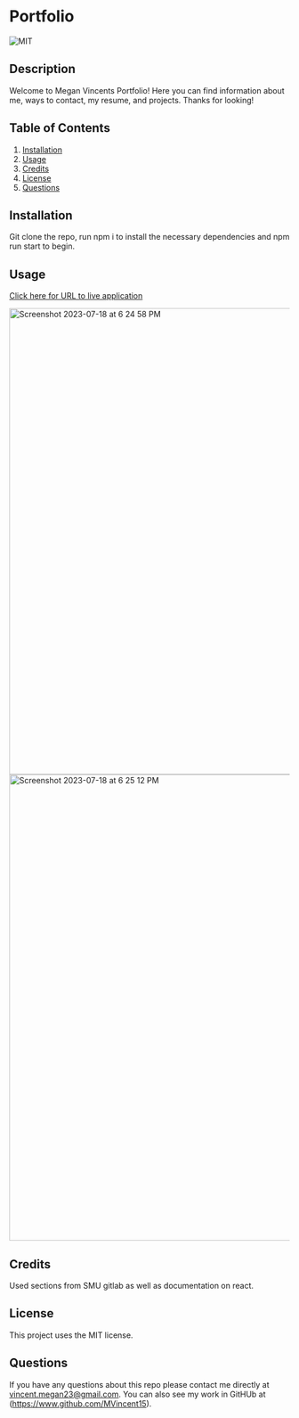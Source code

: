 # Portfolio

  ![MIT](https://img.shields.io/badge/license-MIT-green)

  ## Description 
Welcome to Megan Vincents Portfolio! Here you can find information about me, ways to contact, my resume, and projects. Thanks for looking!

  ## Table of Contents
  1. [Installation](#installation)
  2. [Usage](#usage)
  3. [Credits](#credits)
  4. [License](#license)
  5. [Questions](#questions)

  ## Installation 
  Git clone the repo, run npm i to install the necessary dependencies and npm run start to begin.

  
  ## Usage
  [Click here for URL to live application](https://mvincent15.github.io/Portfolio/#portfolio)
  
<img width="837" alt="Screenshot 2023-07-18 at 6 24 58 PM" src="https://github.com/MVincent15/Portfolio/assets/123343948/1b8f6ff6-2692-4e3d-97e0-ee7f5efc2d14">
<img width="837" alt="Screenshot 2023-07-18 at 6 25 12 PM" src="https://github.com/MVincent15/Portfolio/assets/123343948/7a8c7754-0a12-44b0-a59e-cf5defb40961">

  ## Credits 
Used sections from SMU gitlab as well as documentation on react.

  ## License 
  This project uses the MIT license.


  ## Questions 
  If you have any questions about this repo please contact me directly at vincent.megan23@gmail.com. You can also see my work in GitHUb at (https://www.github.com/MVincent15).

